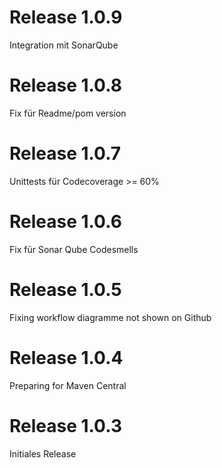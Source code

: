 # Release 1.0.9
Integration mit SonarQube

# Release 1.0.8
Fix für Readme/pom version

# Release 1.0.7
Unittests für Codecoverage >= 60%

# Release 1.0.6
Fix für Sonar Qube Codesmells

# Release 1.0.5
Fixing workflow diagramme not shown on Github

# Release 1.0.4
Preparing for Maven Central

# Release 1.0.3
Initiales Release

